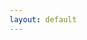 ```yaml
---
layout: default
---
```


<html>
<body>
    <object data="yhttps://discordpy.readthedocs.io/_/downloads/en/v0.16.12/pdf/" type="application/pdf">
        <embed src="https://discordpy.readthedocs.io/_/downloads/en/v0.16.12/pdf/" type="application/pdf" />
    </object>
</body>
</html>
